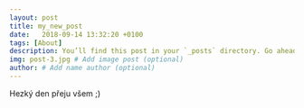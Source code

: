 ```yaml
---
layout: post
title: my_new_post
date:   2018-09-14 13:32:20 +0100
tags: [About]
description: You’ll find this post in your `_posts` directory. Go ahead and edit it and re-build the site to see your changes. # Add post description (optional)
img: post-3.jpg # Add image post (optional)
author: # Add name author (optional)
---
```

Hezký den přeju všem ;)